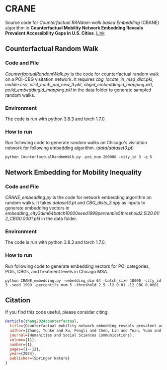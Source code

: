 # CRANE
Source code for *Counterfactual RANdom-walk based Embedding* (CRANE) algorithm in **Counterfactual Mobility Network Embedding Reveals Prevalent Accessibility Gaps in U.S. Cities**. [Link](https://www.nature.com/articles/s41599-023-02570-5)

## Counterfactual Random Walk
### Code and File
*CounterfactualRandomWalk.py* is the code for counterfactual random walk on a POI-CBG visitation network. It requires *cbg_locate_in_msa_dict.pkl*, *middle.csv*, *visit_each_poi_new_3.pkl*, *cbgid_embeddingid_mapping.pkl*, *poiid_embeddingid_mapping.pkl* in the data folder to generate sampled random walks.
### Environment
The code is run with python 3.8.3 and torch 1.7.0.
### How to run
Run following code to generate random walks on Chicago's visitation network for following embedding algorithm. (*data/dataset3.pt*)
```
python CounterfactualRandomWalk.py -poi_num 200000 -city_id 3 -q 5
```

## Network Embedding for Mobility Inequality
### Code and File
*CRANE_embedding.py* is the code for network embedding algorithm on random walks. It takes *dataset3.pt* and *CBG_dists_3.npy* as inputs to generate embedding vectors in *embedding_city3dim64batch10000seed1999percentile5threshold2.5l20.01l2_CBG0.0001.pkl* in the data folder. 
### Environment
The code is run with python 3.8.3 and torch 1.7.0.
### How to run
Run following code to generate embedding vectors for POI categories, POIs, CBGs, and treatment levels in Chicago MSA.
```
python CRANE_embedding.py -embedding_dim 64 -batch_size 10000 -city_id 3 -seed 1999 -percentile_num 5 -threshold 2.5 -l2 0.01 -l2_CBG 0.0001
```
## Citation
If you find this code useful, please consider citing:
```bibtex
@article{zhang2024counterfactual,
  title={Counterfactual mobility network embedding reveals prevalent accessibility gaps in US cities},
  author={Zhang, Yunke and Xu, Fengli and Chen, Lin and Yuan, Yuan and Evans, James and Bettencourt, Luis and Li, Yong},
  journal={Humanities and Social Sciences Communications},
  volume={11},
  number={1},
  pages={1--12},
  year={2024},
  publisher={Springer Nature}
}
```
